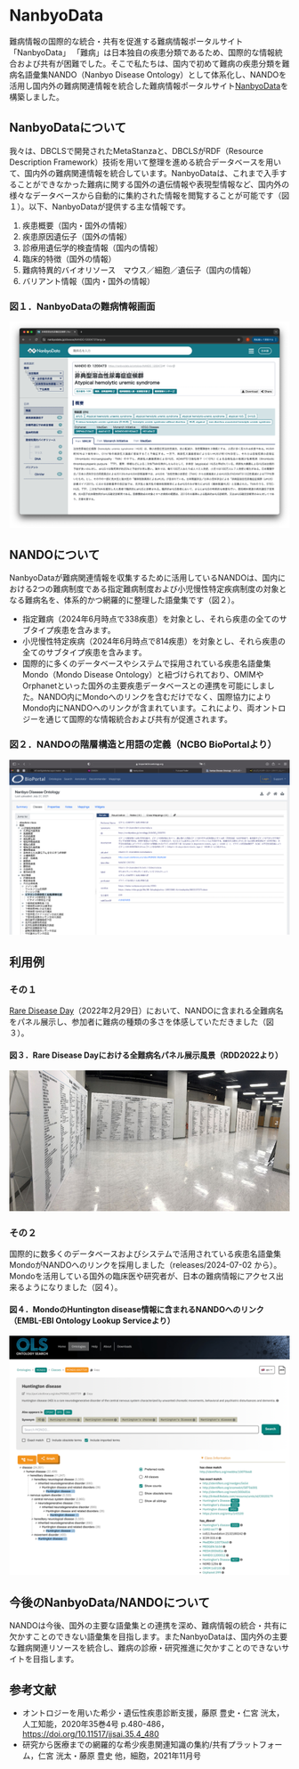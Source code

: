 # NanbyoData
難病情報の国際的な統合・共有を促進する難病情報ポータルサイト「NanbyoData」
「難病」は日本独自の疾患分類であるため、国際的な情報統合および共有が困難でした。そこで私たちは、国内で初めて難病の疾患分類を難病名語彙集NANDO（Nanbyo Disease Ontology）として体系化し、NANDOを活用し国内外の難病関連情報を統合した難病情報ポータルサイト[NanbyoData](https://nanbyodata.jp)を構築しました。 


## NanbyoDataについて
我々は、DBCLSで開発されたMetaStanzaと、DBCLSがRDF（Resource Description Framework）技術を用いて整理を進める統合データベースを用いて、国内外の難病関連情報を統合しています。NanbyoDataは、これまで入手することができなかった難病に関する国外の遺伝情報や表現型情報など、国内外の様々なデータベースから自動的に集約された情報を閲覧することが可能です（図１）。以下、NanbyoDataが提供する主な情報です。
 1. 疾患概要（国内・国外の情報）
 2. 疾患原因遺伝子（国外の情報）
 3. 診療用遺伝学的検査情報（国内の情報）
 4. 臨床的特徴（国外の情報）
 5. 難病特異的バイオリソース　マウス／細胞／遺伝子（国内の情報）
 6. バリアント情報（国内・国外の情報）

### 図１．NanbyoDataの難病情報画面

![Fig-1](https://raw.githubusercontent.com/dbcls/website/master/services/images/Nanbyo_Fig1_20240828.png)

## NANDOについて
NanbyoDataが難病関連情報を収集するために活用しているNANDOは、国内における2つの難病制度である指定難病制度および小児慢性特定疾病制度の対象となる難病名を、体系的かつ網羅的に整理した語彙集です（図２）。
- 指定難病（2024年6月時点で338疾患）を対象とし、それら疾患の全てのサブタイプ疾患を含みます。
- 小児慢性特定疾病（2024年6月時点で814疾患）を対象とし、それら疾患の全てのサブタイプ疾患を含みます。
- 国際的に多くのデータベースやシステムで採用されている疾患名語彙集Mondo（Mondo Disease Ontology）と紐づけられており、OMIMやOrphanetといった国外の主要疾患データベースとの連携を可能にしました。NANDO内にMondoへのリンクを含むだけでなく、国際協力によりMondo内にNANDOへのリンクが含まれています。これにより、両オントロジーを通じて国際的な情報統合および共有が促進されます。

### 図２．NANDOの階層構造と用語の定義（NCBO BioPortalより）

![Fig-2](https://raw.githubusercontent.com/dbcls/website/master/services/images/Nanbyo_Fig2_20240828.png)



## 利用例
### その１
[Rare Disease Day](https://rddjapan.info/2022)（2022年2月29日）において、NANDOに含まれる全難病名をパネル展示し、参加者に難病の種類の多さを体感していただきました（図３）。

#### 図３．Rare Disease Dayにおける全難病名パネル展示風景（RDD2022より）

![Fig-3](https://raw.githubusercontent.com/dbcls/website/master/services/images/Nanbyo_Fig3_20240828.png)


### その２
国際的に数多くのデータベースおよびシステムで活用されている疾患名語彙集MondoがNANDOへのリンクを採用しました（releases/2024-07-02 から）。Mondoを活用している国外の臨床医や研究者が、日本の難病情報にアクセス出来るようになりました（図４）。


#### 図４．MondoのHuntington disease情報に含まれるNANDOへのリンク（EMBL-EBI Ontology Lookup Serviceより）

![Fig-4](https://raw.githubusercontent.com/dbcls/website/master/services/images/Nanbyo_Fig4_20240828.png)

## 今後のNanbyoData/NANDOについて
NANDOは今後、国外の主要な語彙集との連携を深め、難病情報の統合・共有に欠かすことのできない語彙集を目指します。またNanbyoDataは、国内外の主要な難病関連リソースを統合し、難病の診療・研究推進に欠かすことのできないサイトを目指します。


## 参考文献

* オントロジーを用いた希少・遺伝性疾患診断支援，藤原 豊史・仁宮 洸太，人工知能，2020年35巻4号 p.480-486， https://doi.org/10.11517/jjsai.35.4_480
* 研究から医療までの網羅的な希少疾患関連知識の集約/共有プラットフォーム，仁宮 洸太・藤原 豊史 他，細胞，2021年11月号

<!--:-->
